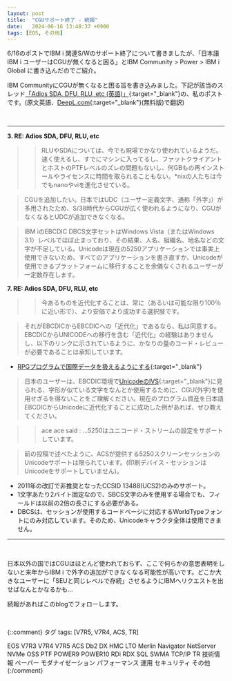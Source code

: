 ```yaml
---
layout: post
title:  "CGUサポート終了 - 続報"
date:   2024-06-16 13:48:37 +0900
tags: [EOS, その他]
---
```

6/16のポストでIBM i 関連S/Wのサポート終了について書きましたが、「日本語IBM i ユーザーはCGUが無くなると困る」とIBM Community > Power > IBM i Global に書き込んだのでご紹介。

IBM CommunityにCGUが無くなると困る旨を書き込みました。下記が該当のスレッド[「Adios SDA, DFU, RLU, etc (英語)」](https://community.ibm.com/community/user/power/discussion/adios-sda-dfu-rlu-etc){:target="_blank"}の、私のポストです。(原文英語、[DeepL.com](https://www.deepl.com/ja/translator){:target="_blank"}(無料版)で翻訳)

<br>
<hr>

**3. RE: Adios SDA, DFU, RLU, etc**

>> RLUやSDAについては、今でも現場でかなり使われているようだ。速く使えるし、すでにマシンに入ってるし、ファットクライアントとホストのPTFレベルのズレの問題もないし、何GBもの再インストールやライセンスに時間を取られることもない。*nixの人たちは今でもnanoやviを進化させている。

> CGUを追加したい。日本ではUDC（ユーザー定義文字、通称「外字」）が多用されたため、S/38時代からCGUが広く使われるようになり、CGUがなくなるとUDCが追加できなくなる。

> IBM iのEBCDIC DBCS文字セットはWindows Vista（またはWindows 3.1）レベルでほぼ止まっており、その結果、人名、組織名、地名などの文字が不足している。Unicodeは現在の5250アプリケーションでは事実上使用できないため、すべてのアプリケーションを書き直すか、Unicodeが使用できるプラットフォームに移行することを余儀なくされるユーザーが一定数存在します。

**7. RE: Adios SDA, DFU, RLU, etc**

>> 今あるものを近代化することは、常に（あるいは可能な限り100％に近い形で）、より安価でより成功する選択肢です。

> それがEBCDICからEBCDICへの「近代化」であるなら、私は同意する。EBCDICからUNICODEへの移行を含む「近代化」の経験はありませんし、以下のリンクに示されているように、かなりの量のコード・レビューが必要であることは承知しています。

- [RPGプログラムで国際データを扱えるようにする](https://www.ibm.com/support/pages/system/files/inline-files/working_with_unicode_in_rpg.pdf){:target="_blank"}

> 日本のユーザーは、EBCDIC環境で[UnicodeのIVS](https://www.unicode.org/reports/tr37/tr37-3.html){:target="_blank"}に見られる、字形が似ている文字をなんとか使用するために、CGU(外字)を使用せざるを得ないことをご理解ください。現在のプログラム資産を日本語EBCDICからUnicodeに近代化することに成功した例があれば、ぜひ教えてください。

>> ace ace said : ...5250はユニコード・ストリームの設定をサポートしています。

> 前の投稿で述べたように、ACSが提供する5250スクリーンセッションのUnicodeサポートは限られています。(印刷デバイス・セッションはUnicodeをサポートしていません)。

- 2011年の改訂で非推奨となったCCSID 13488(UCS2)のみのサポート。
- 1文字あたり2バイト固定なので、SBCS文字のみを使用する場合でも、フィールドは以前の2倍の長さにする必要がある。
- DBCSは、セッションが使用するコードページに対応するWorldTypeフォントにのみ対応しています。そのため、Unicodeキャラクタ全体は使用できません。

<hr>
<br>

日本以外の国ではCGUはほとんど使われておらず、ここで何らかの意思表明をしないと来年からIBM i で外字の追加ができなくなる可能性が高いです。どこか大きなユーザーに「SEUと同じレベルで存続」させるようにIBMへリクエストを出せばなんとかなるかも…

続報があればこのblogでフォローします。

<br>

{::comment}
タグ
tags: [V7R5, V7R4, ACS, TR]

EOS
V7R3
V7R4
V7R5
ACS
Db2
DX
HMC
LTO
Merlin
Navigator
NetServer
NVMe
OSS
PTF
POWER9
POWER10
RDi
RDX
SQL
SWMA
TCP/IP
TR
技術情報
ペーパー
モダナイゼーション
パフォーマンス
運用
セキュリティ
その他
{:/comment}

